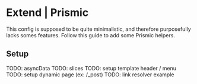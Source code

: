 # Extend | Prismic

This config is supposed to be quite minimalistic, and therefore purposefully lacks somes features. Follow this guide to add some Prismic helpers.

## Setup

TODO: asyncData
TODO: slices
TODO: setup template header / menu
TODO: setup dynamic page (ex: /_post)
TODO: link resolver example
